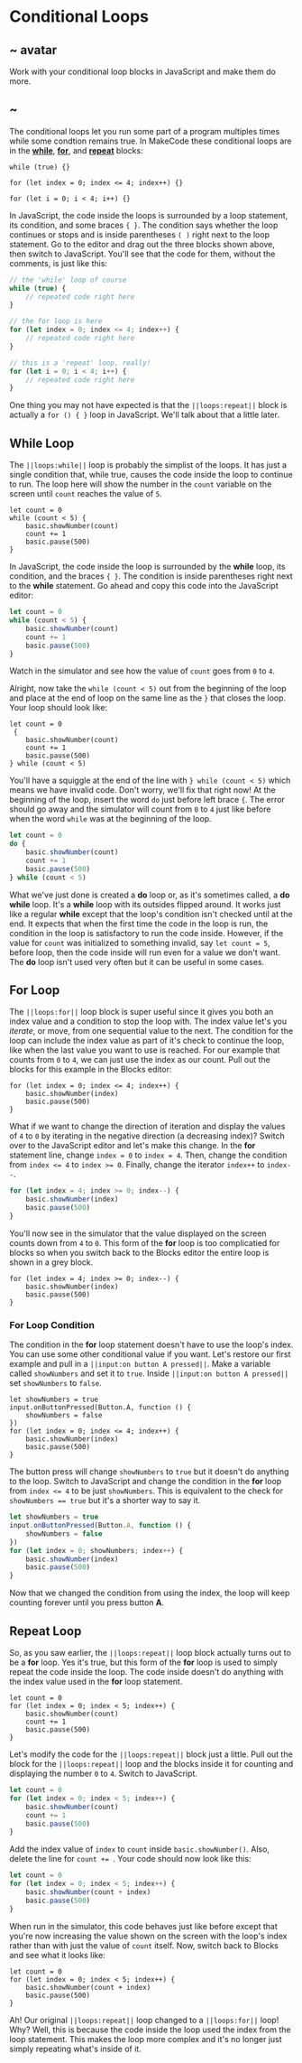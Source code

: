 # Conditional Loops

## ~ avatar

Work with your conditional loop blocks in JavaScript and make them do more.

## ~

The conditional loops let you run some part of a program multiples times while some condtion remains true. In MakeCode these conditional loops are in the **[while](/blocks/loops/while)**, **[for](/blocks/loops/for)**, and **[repeat](/blocks/loops/repeat)** blocks:

```block
while (true) {}
```

```block
for (let index = 0; index <= 4; index++) {}
```

```block
for (let i = 0; i < 4; i++) {}
```

In JavaScript, the code inside the loops is surrounded by a loop statement, its condition, and some braces `{ }`. The condition says whether the loop continues or stops and is inside parentheses ``( )`` right next to the loop statement. Go to the editor and drag out the three blocks shown above, then switch to JavaScript. You'll see that the code for them, without the comments, is just like this:

```typescript
// the 'while' loop of course
while (true) {
    // repeated code right here
}

// the for loop is here
for (let index = 0; index <= 4; index++) {
    // repeated code right here
}

// this is a 'repeat' loop, really!
for (let i = 0; i < 4; i++) {
    // repeated code right here
}
```

One thing you may not have expected is that the ``||loops:repeat||`` block is actually a ``for () { }`` loop in JavaScript. We'll talk about that a little later.

## While Loop

The ``||loops:while||`` loop is probably the simplist of the loops. It has just a single condition that, while true, causes the code inside the loop to continue to run. The loop here will show the number in the ``count`` variable on the screen until ``count`` reaches the value of `5`.


```block
let count = 0
while (count < 5) {
    basic.showNumber(count)
    count += 1
    basic.pause(500)
}
```

In JavaScript, the code inside the loop is surrounded by the **while** loop, its condition, and the braces `{ }`. The condition is inside parentheses right next to the **while** statement. Go ahead and copy this code into the JavaScript editor:

```typescript
let count = 0
while (count < 5) {
    basic.showNumber(count)
    count += 1
    basic.pause(500)
}
```

Watch in the simulator and see how the value of ``count`` goes from `0` to `4`.

Alright, now take the ``while (count < 5)`` out from the beginning of the loop and place at the end of loop on the same line as the `}` that closes the loop. Your loop should look like:

```typescript-ignore
let count = 0
 {
    basic.showNumber(count)
    count += 1
    basic.pause(500)
} while (count < 5)
```

You'll have a squiggle at the end of the line with ``} while (count < 5)`` which means we have invalid code. Don't worry, we'll fix that right now! At the beginning of the loop, insert the word ``do`` just before left brace `{`. The error should go away and the simulator will count from `0` to `4` just like before when the word ``while`` was at the beginning of the loop.

```typescript
let count = 0
do {
    basic.showNumber(count)
    count += 1
    basic.pause(500)
} while (count < 5)
```

What we've just done is created a **do** loop or, as it's sometimes called, a **do while** loop. It's a **while** loop with its outsides flipped around. It works just like a regular **while** except that the loop's condition isn't checked until at the end. It expects that when the first time the code in the loop is run, the condition in the loop is satisfactory to run the code inside. However, if the value for ``count`` was initialized to something invalid, say ``let count = 5``, before loop, then the code inside will run even for a value we don't want. The **do** loop isn't used very often but it can be useful in some cases.

## For Loop

The ``||loops:for||`` loop block is super useful since it gives you both an index value and a condition to stop the loop with. The index value let's you _iterate_, or move, from one sequential value to the next. The condition for the loop can include the index value as part of it's check to continue the loop, like when the last value you want to use is reached. For our example that counts from `0` to `4`, we can just use the index as our count. Pull out the blocks for this example in the Blocks editor:

```block
for (let index = 0; index <= 4; index++) {
    basic.showNumber(index)
    basic.pause(500)
}
```

What if we want to change the direction of iteration and display the values of `4` to `0` by iterating in the negative direction (a decreasing index)? Switch over to the JavaScript editor and let's make this change. In the **for** statement line, change ``index = 0`` to ``index = 4``. Then, change the condition from ``index <= 4`` to ``index >= 0``. Finally, change the iterator ``index++`` to ``index--``.


```typescript
for (let index = 4; index >= 0; index--) {
    basic.showNumber(index)
    basic.pause(500)
}
```

You'll now see in the simulator that the value displayed on the screen counts down from `4` to `0`. This form of the **for** loop is too complicatied for blocks so when you switch back to the Blocks editor the entire loop is shown in a grey block.

```block-ignore
for (let index = 4; index >= 0; index--) {
    basic.showNumber(index)
    basic.pause(500)
}
```

### For Loop Condition

The condition in the **for** loop statement doesn't have to use the loop's index. You can use some other conditional value if you want. Let's restore our first example and pull in a ``||input:on button A pressed||``. Make a variable called ``showNumbers`` and set it to `true`. Inside ``||input:on button A pressed||`` set ``showNumbers`` to ``false``.

```blocks
let showNumbers = true
input.onButtonPressed(Button.A, function () {
    showNumbers = false
})
for (let index = 0; index <= 4; index++) {
    basic.showNumber(index)
    basic.pause(500)
}
```

The button press will change ``showNumbers`` to `true` but it doesn't do anything to the loop. Switch to JavaScript and change the condition in the **for** loop from ``index <= 4`` to be just ``showNumbers``. This is equivalent to the check for ``showNumbers == true`` but it's a shorter way to say it.

```typescript
let showNumbers = true
input.onButtonPressed(Button.A, function () {
    showNumbers = false
})
for (let index = 0; showNumbers; index++) {
    basic.showNumber(index)
    basic.pause(500)
}
```

Now that we changed the condition from using the index, the loop will keep counting forever until you press button **A**.

## Repeat Loop

So, as you saw earlier, the ``||loops:repeat||`` loop block actually turns out to be a **for** loop. Yes it's true, but this form of the **for** loop is used to simply repeat the code inside the loop. The code inside doesn't do anything with the index value used in the **for** loop statement.

```block
let count = 0
for (let index = 0; index < 5; index++) {
    basic.showNumber(count)
    count += 1
    basic.pause(500)
}
```

Let's modify the code for the ``||loops:repeat||`` block just a little. Pull out the block for the ``||loops:repeat||`` loop and the blocks inside it for counting and displaying the number `0` to `4`. Switch to JavaScript.

```typescript
let count = 0
for (let index = 0; index < 5; index++) {
    basic.showNumber(count)
    count += 1
    basic.pause(500)
}
```

Add the index value of ``index`` to ``count`` inside ``basic.showNumber()``. Also, delete the line for ``count += ``. Your code should now look like this:

```typescript
let count = 0
for (let index = 0; index < 5; index++) {
    basic.showNumber(count + index)
    basic.pause(500)
}
```

When run in the simulator, this code behaves just like before except that you're now increasing the value shown on the screen with the loop's index rather than with just the value of ``count`` itself. Now, switch back to Blocks and see what it looks like:

```block
let count = 0
for (let index = 0; index < 5; index++) {
    basic.showNumber(count + index)
    basic.pause(500)
}
```

Ah! Our original ``||loops:repeat||`` loop changed to a ``||loops:for||`` loop! Why? Well, this is because the code inside the loop used the index from the loop statement. This makes the loop more complex and it's no longer just simply repeating what's inside of it.
